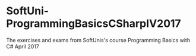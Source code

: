 # SoftUni-ProgrammingBasicsCSharpIV2017
The exercises and exams from SoftUnis's course Programming Basics with C# April 2017
